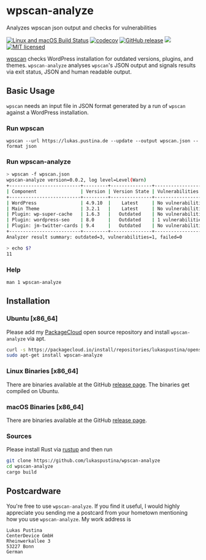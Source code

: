 # wpscan-analyze

Analyzes wpscan json output and checks for vulnerabilities

[![Linux and macOS Build Status](https://travis-ci.org/lukaspustina/wpscan-analyze.svg?branch=master)](https://travis-ci.org/lukaspustina/wpscan-analyze) [![codecov](https://codecov.io/gh/lukaspustina/wpscan-analyze/branch/master/graph/badge.svg)](https://codecov.io/gh/lukaspustina/wpscan-analyze) [![GitHub release](https://img.shields.io/github/release/lukaspustina/wpscan-analyze.svg)](https://github.com/lukaspustina/wpscan-analyze/releases) [![](https://img.shields.io/crates/v/wpscan-analyze.svg)](https://crates.io/crates/wpscan-analyze) [![MIT licensed](https://img.shields.io/badge/license-MIT-blue.svg?label=License)](./LICENSE)

[wpscan](https://wpscan.org) checks WordPress installation for outdated versions, plugins, and themes. `wpscan-analyze` analyses `wpscan`'s JSON output and signals results via exit status, JSON and human readable output.


## Basic Usage

`wpscan` needs an input file in JSON format generated by a run of `wpscan` against a WordPress installation.

### Run wpscan

`wpscan --url https://lukas.pustina.de --update --output wpscan.json --format json`

### Run wpscan-analyze

```bash
> wpscan -f wpscan.json
wpscan-analyze version=0.0.2, log level=Level(Warn)
+--------------------------+---------+---------------+--------------------+------------+------------+
| Component                | Version | Version State | Vulnerabilities    | Processing | Result     |
+--------------------------+---------+---------------+--------------------+------------+------------+
| WordPress                | 4.9.10  |    Latest     | No vulnerabilities |     Ok     |     Ok     |
| Main Theme               | 3.2.1   |    Latest     | No vulnerabilities |     Ok     |     Ok     |
| Plugin: wp-super-cache   | 1.6.3   |   Outdated    | No vulnerabilities |     Ok     |  Outdated  |
| Plugin: wordpress-seo    | 8.0     |   Outdated    | 1 vulnerabilities  |     Ok     | Vulnerable |
| Plugin: jm-twitter-cards | 9.4     |   Outdated    | No vulnerabilities |     Ok     |  Outdated  |
+--------------------------+---------+---------------+--------------------+------------+------------+
Analyzer result summary: outdated=3, vulnerabilities=1, failed=0

> echo $?
11
```

### Help

`man 1 wpscan-analyze`

## Installation

### Ubuntu [x86_64]

Please add my [PackageCloud](https://packagecloud.io/lukaspustina/opensource) open source repository and install `wpscan-analyze` via apt.

```bash
curl -s https://packagecloud.io/install/repositories/lukaspustina/opensource/script.deb.sh | sudo bash
sudo apt-get install wpscan-analyze
```

### Linux Binaries [x86_64]

There are binaries available at the GitHub [release page](https://github.com/lukaspustina/wpscan-analyze/releases). The binaries get compiled on Ubuntu.

### macOS Binaries [x86_64]

There are binaries available at the GitHub [release page](https://github.com/lukaspustina/wpscan-analyze/releases).

### Sources

Please install Rust via [rustup](https://www.rustup.rs) and then run

```bash
git clone https://github.com/lukaspustina/wpscan-analyze
cd wpscan-analyze
cargo build
```


## Postcardware

You're free to use `wpscan-analyze`. If you find it useful, I would highly appreciate you sending me a postcard from your hometown mentioning how you use `wpscan-analyze`. My work address is

```
Lukas Pustina
CenterDevice GmbH
Rheinwerkallee 3
53227 Bonn
German
